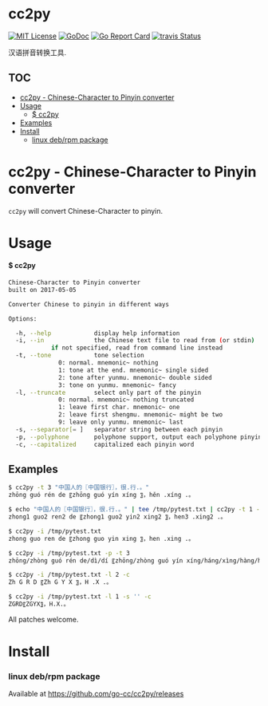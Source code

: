 
# cc2py

[![MIT License](http://img.shields.io/badge/License-MIT-blue.svg)](LICENSE)
[![GoDoc](https://godoc.org/github.com/go-cc/cc2py?status.svg)](http://godoc.org/github.com/go-cc/cc2py)
[![Go Report Card](https://goreportcard.com/badge/github.com/go-cc/cc2py)](https://goreportcard.com/report/github.com/go-cc/cc2py)
[![travis Status](https://travis-ci.org//go-cc/cc2py.svg?branch=master)](https://travis-ci.org//go-cc/cc2py)

汉语拼音转换工具.


## TOC
- [cc2py - Chinese-Character to Pinyin converter](#cc2py---chinese-character-to-pinyin-converter)
- [Usage](#usage)
  - [$ cc2py](#-cc2py)
- [Examples](#examples)
- [Install](#install)
  - [linux deb/rpm package](#linux-debrpm-package)

# cc2py - Chinese-Character to Pinyin converter

`cc2py` will convert Chinese-Character to pinyin.

# Usage

#### $ cc2py
```sh
Chinese-Character to Pinyin converter
built on 2017-05-05

Converter Chinese to pinyin in different ways

Options:

  -h, --help            display help information
  -i, --in              the Chinese text file to read from (or stdin)
			if not specified, read from command line instead
  -t, --tone            tone selection
			  0: normal. mnemonic~ nothing
			  1: tone at the end. mnemonic~ single sided
			  2: tone after yunmu. mnemonic~ double sided
			  3: tone on yunmu. mnemonic~ fancy
  -l, --truncate        select only part of the pinyin
			  0: normal. mnemonic~ nothing truncated
			  1: leave first char. mnemonic~ one
			  2: leave first shengmu. mnemonic~ might be two
			  9: leave only yunmu. mnemonic~ last
  -s, --separator[= ]   separator string between each pinyin
  -p, --polyphone       polyphone support, output each polyphone pinyin available
  -c, --capitalized     capitalized each pinyin word
```

## Examples

```sh
$ cc2py -t 3 "中国人的〖中国银行〗，很.行.。"
zhōng guó rén de 〖zhōng guó yín xíng 〗，hěn .xíng .。

$ echo "中国人的〖中国银行〗，很.行.。" | tee /tmp/pytest.txt | cc2py -t 1 -i
zhong1 guo2 ren2 de 〖zhong1 guo2 yin2 xing2 〗，hen3 .xing2 .。

$ cc2py -i /tmp/pytest.txt
zhong guo ren de 〖zhong guo yin xing 〗，hen .xing .。

$ cc2py -i /tmp/pytest.txt -p -t 3
zhōng/zhòng guó rén de/dì/dí 〖zhōng/zhòng guó yín xíng/háng/xìng/hàng/héng 〗，hěn .xíng/háng/xìng/hàng/héng .。

$ cc2py -i /tmp/pytest.txt -l 2 -c 
Zh G R D 〖Zh G Y X 〗，H .X .。

$ cc2py -i /tmp/pytest.txt -l 1 -s '' -c 
ZGRD〖ZGYX〗，H.X.。
```


All patches welcome. 


# Install

### linux deb/rpm package

Available at 
https://github.com/go-cc/cc2py/releases

